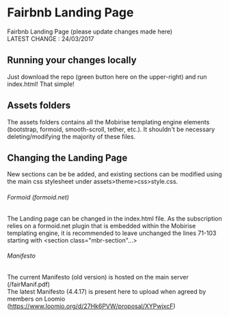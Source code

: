 # Fairbnb Landing Page

Fairbnb Landing Page (please update changes made here)  
LATEST CHANGE : 24/03/2017

## Running your changes locally

Just download the repo (green button here on the upper-right) and run index.html! That simple!

## Assets folders

The assets folders contains all the Mobirise templating engine elements (bootstrap, formoid, smooth-scroll, tether, etc.). It shouldn't be necessary deleting/modifying the majority of these files. 

## Changing the Landing Page 

New sections can be be added, and existing sections can be modified using the main css stylesheet under assets>theme>css>style.css.

###### Formoid (formoid.net)

The Landing page can be changed in the index.html file. As the subscription relies on a formoid.net plugin that is embedded within the Mobirise templating engine, it is recommended to leave unchanged the lines 71-103 starting with <section class="mbr-section"...>

###### Manifesto 

The current Manifesto (old version) is hosted on the main server (/fairManif.pdf)  
The latest Manifesto (4.4.17) is present here to upload when agreed by members on Loomio (https://www.loomio.org/d/27Hk6PVW/proposal/XYPwjxcF)	






